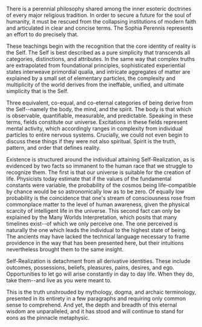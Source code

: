 There is a perennial philosophy shared among the inner esoteric doctrines of every major religious tradition. In order to secure a future for the soul of humanity, it must be rescued from the collapsing institutions of modern faith and articulated in clear and concise terms. The Sophia Perennis represents an effort to do precisely that.

These teachings begin with the recognition that the core identity of reality is the Self. The Self is best described as a pure simplicity that transcends all categories, distinctions, and attributes. In the same way that complex truths are extrapolated from foundational principles, sophisticated experiential states interweave primordial qualia, and intricate aggregates of matter are explained by a small set of elementary particles, the complexity and multiplicity of the world derives from the ineffable, unified, and ultimate simplicity that is the Self.

Three equivalent, co-equal, and co-eternal categories of being derive from the Self--namely the body, the mind, and the spirit. The body is that which is observable, quantifiable, measurable, and predictable. Speaking in these terms, fields constitute our universe. Excitations in these fields represent mental activity, which accordingly ranges in complexity from individual particles to entire nervous systems. Crucially, we could not even begin to discuss these things if they were not also spiritual. Spirit is the truth, pattern, and order that defines reality.

Existence is structured around the individual attaining Self-Realization, as is evidenced by two facts so immanent to the human race that we struggle to recognize them. The first is that our universe is suitable for the creation of life. Physicists today estimate that if the values of the fundamental constants were variable, the probability of the cosmos being life-compatible by chance would be so astronomically low as to be zero. Of equally low probability is the coincidence that one's stream of consciousness rose from commonplace matter to the level of human awareness, given the physical scarcity of intelligent life in the universe. This second fact can only be explained by the Many Worlds Interpretation, which posits that many timelines exist--of which we only perceive one. The one perceived is naturally the one which leads the individual to the highest state of being. The ancients may have lacked the technical language necessary to frame providence in the way that has been presented here, but their intuitions nevertheless brought them to the same insight.

Self-Realization is detachment from all derivative identities. These include outcomes, possessions, beliefs, pleasures, pains, desires, and ego. Opportunities to let go will arise constantly in day to day life. When they do, take them--and live as you were meant to.

This is the truth unshrouded by mythology, dogma, and archaic terminology, presented in its entirety in a few paragraphs and requiring only common sense to comprehend. And yet, the depth and breadth of this eternal wisdom are unparalleled, and it has stood and will continue to stand for eons as the pinnacle metaphysic.
